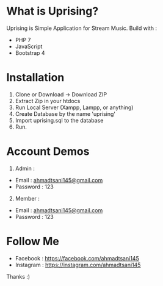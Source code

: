 # What is Uprising?
Uprising is Simple Application for Stream Music.
Build with :
- PHP 7
- JavaScript
- Bootstrap 4

# Installation
1. Clone or Download -> Download ZIP
2. Extract Zip in your htdocs
3. Run Local Server (Xampp, Lampp, or anything)
4. Create Database by the name 'uprising'
5. Import uprising.sql to the database
6. Run.

# Account Demos 
1. Admin :
  - Email     : ahmadtsani145@gmail.com
  - Password  : 123
2. Member : 
  - Email     : ahmadtsani145@gmail.com
  - Password  : 123

# Follow Me 
- Facebook  : https://facebook.com/ahmadtsani145
- Instagram : https://instagram.com/ahmadtsani145


Thanks :)
